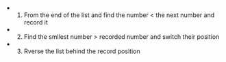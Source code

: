 * 1. From the end of the list and find the number < the next number and record it
* 2. Find the smllest number > recorded number and switch their position
* 3. Rverse the list behind the record position